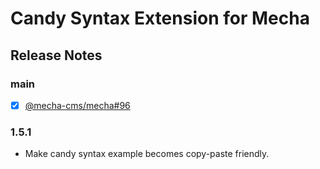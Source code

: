 Candy Syntax Extension for Mecha
================================

Release Notes
-------------

### main

 - [x] [@mecha-cms/mecha#96](https://github.com/mecha-cms/mecha/issues/96)

### 1.5.1

 - Make candy syntax example becomes copy-paste friendly.
